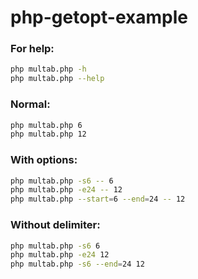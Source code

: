 # php-getopt-example

### For help:
```sh
php multab.php -h
php multab.php --help
```

### Normal:
```sh
php multab.php 6
php multab.php 12
```

### With options:
```sh
php multab.php -s6 -- 6
php multab.php -e24 -- 12
php multab.php --start=6 --end=24 -- 12
```

### Without delimiter:
```sh
php multab.php -s6 6
php multab.php -e24 12
php multab.php -s6 --end=24 12
```
